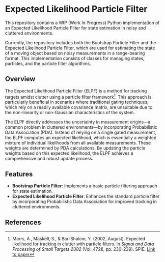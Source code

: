 # Expected Likelihood Particle Filter

This repository contains a WIP (Work In Progress) Python implementation of an Expected Likelihood Particle Filter for state estimation in noisy and cluttered environments.

Currently, the repository includes both the Bootstrap Particle Filter and the Expected Likelihood Particle Filter, which are used for estimating the state of a moving object based on noisy measurements in a range-bearing format. This implementation consists of classes for managing states, particles, and the particle filter algorithms.

## Overview

The Expected Likelihood Particle Filter (ELPF) is a method for tracking targets amidst clutter using a particle filter framework[^1]. This approach is particularly beneficial in scenarios where traditional gating techniques, which rely on a readily available covariance matrix, are unsuitable due to the non-linearity or non-Gaussian characteristics of the system.

The ELPF directly addresses the uncertainty in measurement origins—a common problem in cluttered environments—by incorporating Probabilistic Data Association (PDA). Instead of relying on a single gated measurement, the ELPF computes an expected likelihood, which is essentially a weighted mixture of individual likelihoods from all available measurements. These weights are determined by PDA calculations. By updating the particle weights based on this expected likelihood, the ELPF achieves a comprehensive and robust update process.

## Features

- **Bootstrap Particle Filter**: Implements a basic particle filtering approach for state estimation.
- **Expected Likelihood Particle Filter**: Enhances the standard particle filter by incorporating Probabilistic Data Association for improved tracking in cluttered environments.

## References

[^1]: Marrs, A., Maskell, S., & Bar-Shalom, Y. (2002, August). Expected likelihood for tracking in clutter with particle filters. In *Signal and Data Processing of Small Targets 2002* (Vol. 4728, pp. 230-239). SPIE. [Link to paper](https://www.spiedigitallibrary.org/conference-proceedings-of-spie/4728/1/Expected-likelihood-for-tracking-in-clutter-with-particle-filters/10.1117/12.478507.full)
